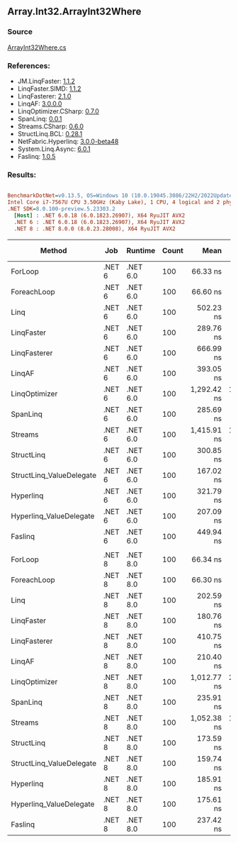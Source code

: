 ﻿## Array.Int32.ArrayInt32Where

### Source
[ArrayInt32Where.cs](../LinqBenchmarks/Array/Int32/ArrayInt32Where.cs)

### References:
- JM.LinqFaster: [1.1.2](https://www.nuget.org/packages/JM.LinqFaster/1.1.2)
- LinqFaster.SIMD: [1.1.2](https://www.nuget.org/packages/LinqFaster.SIMD/1.0.3)
- LinqFasterer: [2.1.0](https://www.nuget.org/packages/LinqFasterer/2.1.0)
- LinqAF: [3.0.0.0](https://www.nuget.org/packages/LinqAF/3.0.0.0)
- LinqOptimizer.CSharp: [0.7.0](https://www.nuget.org/packages/LinqOptimizer.CSharp/0.7.0)
- SpanLinq: [0.0.1](https://www.nuget.org/packages/SpanLinq/0.0.1)
- Streams.CSharp: [0.6.0](https://www.nuget.org/packages/Streams.CSharp/0.6.0)
- StructLinq.BCL: [0.28.1](https://www.nuget.org/packages/StructLinq/0.28.1)
- NetFabric.Hyperlinq: [3.0.0-beta48](https://www.nuget.org/packages/NetFabric.Hyperlinq/3.0.0-beta48)
- System.Linq.Async: [6.0.1](https://www.nuget.org/packages/System.Linq.Async/6.0.1)
- Faslinq: [1.0.5](https://www.nuget.org/packages/Faslinq/1.0.5)

### Results:
``` ini

BenchmarkDotNet=v0.13.5, OS=Windows 10 (10.0.19045.3086/22H2/2022Update)
Intel Core i7-7567U CPU 3.50GHz (Kaby Lake), 1 CPU, 4 logical and 2 physical cores
.NET SDK=8.0.100-preview.5.23303.2
  [Host] : .NET 6.0.18 (6.0.1823.26907), X64 RyuJIT AVX2
  .NET 6 : .NET 6.0.18 (6.0.1823.26907), X64 RyuJIT AVX2
  .NET 8 : .NET 8.0.0 (8.0.23.28008), X64 RyuJIT AVX2


```
|                   Method |    Job |  Runtime | Count |        Mean |     Error |    StdDev |      Median |         Ratio | RatioSD |   Gen0 | Allocated | Alloc Ratio |
|------------------------- |------- |--------- |------ |------------:|----------:|----------:|------------:|--------------:|--------:|-------:|----------:|------------:|
|                  ForLoop | .NET 6 | .NET 6.0 |   100 |    66.33 ns |  0.381 ns |  0.318 ns |    66.39 ns |      baseline |         |      - |         - |          NA |
|              ForeachLoop | .NET 6 | .NET 6.0 |   100 |    66.60 ns |  0.639 ns |  0.566 ns |    66.57 ns |  1.00x slower |   0.01x |      - |         - |          NA |
|                     Linq | .NET 6 | .NET 6.0 |   100 |   502.23 ns |  4.229 ns |  3.748 ns |   500.82 ns |  7.56x slower |   0.06x | 0.0229 |      48 B |          NA |
|               LinqFaster | .NET 6 | .NET 6.0 |   100 |   289.76 ns |  3.038 ns |  2.372 ns |   289.64 ns |  4.37x slower |   0.04x | 0.3171 |     664 B |          NA |
|             LinqFasterer | .NET 6 | .NET 6.0 |   100 |   666.99 ns |  5.878 ns |  5.498 ns |   664.08 ns | 10.06x slower |   0.11x | 0.2136 |     448 B |          NA |
|                   LinqAF | .NET 6 | .NET 6.0 |   100 |   393.05 ns |  7.788 ns | 17.258 ns |   384.67 ns |  5.97x slower |   0.27x |      - |         - |          NA |
|            LinqOptimizer | .NET 6 | .NET 6.0 |   100 | 1,292.42 ns | 18.162 ns | 14.180 ns | 1,295.19 ns | 19.48x slower |   0.26x | 4.1485 |    8682 B |          NA |
|                 SpanLinq | .NET 6 | .NET 6.0 |   100 |   285.69 ns |  5.024 ns |  8.799 ns |   281.84 ns |  4.37x slower |   0.18x |      - |         - |          NA |
|                  Streams | .NET 6 | .NET 6.0 |   100 | 1,415.91 ns | 19.363 ns | 15.117 ns | 1,410.07 ns | 21.34x slower |   0.28x | 0.2785 |     584 B |          NA |
|               StructLinq | .NET 6 | .NET 6.0 |   100 |   300.85 ns |  3.717 ns |  3.978 ns |   301.45 ns |  4.54x slower |   0.08x | 0.0153 |      32 B |          NA |
| StructLinq_ValueDelegate | .NET 6 | .NET 6.0 |   100 |   167.02 ns |  1.513 ns |  1.181 ns |   166.89 ns |  2.52x slower |   0.02x |      - |         - |          NA |
|                Hyperlinq | .NET 6 | .NET 6.0 |   100 |   321.79 ns |  6.282 ns |  5.246 ns |   322.16 ns |  4.85x slower |   0.08x |      - |         - |          NA |
|  Hyperlinq_ValueDelegate | .NET 6 | .NET 6.0 |   100 |   207.09 ns |  3.831 ns |  3.199 ns |   205.67 ns |  3.12x slower |   0.04x |      - |         - |          NA |
|                  Faslinq | .NET 6 | .NET 6.0 |   100 |   449.94 ns |  8.762 ns | 18.481 ns |   440.66 ns |  6.85x slower |   0.36x | 0.2027 |     424 B |          NA |
|                          |        |          |       |             |           |           |             |               |         |        |           |             |
|                  ForLoop | .NET 8 | .NET 8.0 |   100 |    66.34 ns |  0.382 ns |  0.338 ns |    66.34 ns |      baseline |         |      - |         - |          NA |
|              ForeachLoop | .NET 8 | .NET 8.0 |   100 |    66.30 ns |  0.359 ns |  0.280 ns |    66.33 ns |  1.00x faster |   0.01x |      - |         - |          NA |
|                     Linq | .NET 8 | .NET 8.0 |   100 |   202.59 ns |  1.181 ns |  1.047 ns |   202.52 ns |  3.05x slower |   0.02x | 0.0229 |      48 B |          NA |
|               LinqFaster | .NET 8 | .NET 8.0 |   100 |   180.76 ns |  1.714 ns |  1.905 ns |   180.44 ns |  2.72x slower |   0.04x | 0.3173 |     664 B |          NA |
|             LinqFasterer | .NET 8 | .NET 8.0 |   100 |   410.75 ns |  8.229 ns | 14.412 ns |   403.41 ns |  6.23x slower |   0.25x | 0.2141 |     448 B |          NA |
|                   LinqAF | .NET 8 | .NET 8.0 |   100 |   210.40 ns |  4.078 ns |  6.349 ns |   207.91 ns |  3.19x slower |   0.09x |      - |         - |          NA |
|            LinqOptimizer | .NET 8 | .NET 8.0 |   100 | 1,012.77 ns | 22.679 ns | 62.843 ns |   985.09 ns | 15.15x slower |   0.62x | 4.1485 |    8681 B |          NA |
|                 SpanLinq | .NET 8 | .NET 8.0 |   100 |   235.91 ns |  5.981 ns | 17.634 ns |   226.17 ns |  3.58x slower |   0.29x |      - |         - |          NA |
|                  Streams | .NET 8 | .NET 8.0 |   100 | 1,052.38 ns | 10.262 ns | 10.538 ns | 1,049.35 ns | 15.87x slower |   0.22x | 0.2785 |     584 B |          NA |
|               StructLinq | .NET 8 | .NET 8.0 |   100 |   173.59 ns |  1.677 ns |  1.864 ns |   173.35 ns |  2.62x slower |   0.02x | 0.0153 |      32 B |          NA |
| StructLinq_ValueDelegate | .NET 8 | .NET 8.0 |   100 |   159.74 ns |  1.546 ns |  1.207 ns |   159.42 ns |  2.41x slower |   0.02x |      - |         - |          NA |
|                Hyperlinq | .NET 8 | .NET 8.0 |   100 |   185.91 ns |  3.573 ns |  5.770 ns |   183.36 ns |  2.83x slower |   0.10x |      - |         - |          NA |
|  Hyperlinq_ValueDelegate | .NET 8 | .NET 8.0 |   100 |   175.61 ns |  0.946 ns |  0.739 ns |   175.49 ns |  2.65x slower |   0.02x |      - |         - |          NA |
|                  Faslinq | .NET 8 | .NET 8.0 |   100 |   237.42 ns |  2.482 ns |  2.073 ns |   236.45 ns |  3.58x slower |   0.04x | 0.2027 |     424 B |          NA |
